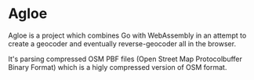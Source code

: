 # Agloe

Agloe is a project which combines Go with WebAssembly in an attempt to create a geocoder and eventually reverse-geocoder all in the browser.

It's parsing compressed OSM PBF files (Open Street Map Protocolbuffer Binary Format) which is a higly compressed version of OSM format.
